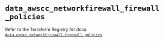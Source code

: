 # `data_awscc_networkfirewall_firewall_policies`

Refer to the Terraform Registry for docs: [`data_awscc_networkfirewall_firewall_policies`](https://registry.terraform.io/providers/hashicorp/awscc/0.70.0/docs/data-sources/networkfirewall_firewall_policies).

